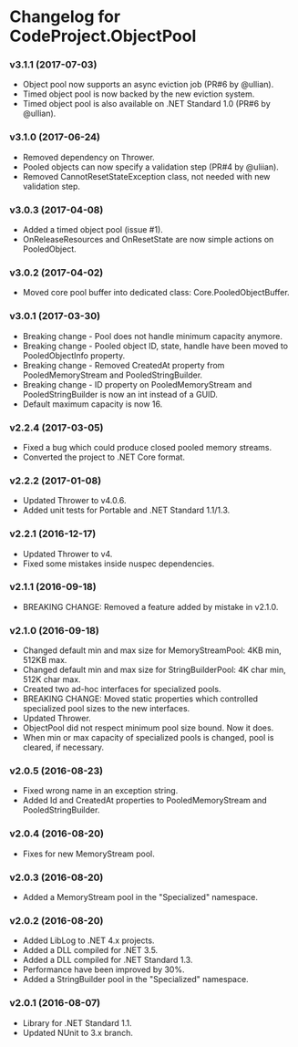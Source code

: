 # Changelog for CodeProject.ObjectPool #

### v3.1.1 (2017-07-03) ###

* Object pool now supports an async eviction job (PR#6 by @ullian).
* Timed object pool is now backed by the new eviction system.
* Timed object pool is also available on .NET Standard 1.0 (PR#6 by @ullian).

### v3.1.0 (2017-06-24) ###

* Removed dependency on Thrower.
* Pooled objects can now specify a validation step (PR#4 by @uliian).
* Removed CannotResetStateException class, not needed with new validation step.

### v3.0.3 (2017-04-08) ###

* Added a timed object pool (issue #1).
* OnReleaseResources and OnResetState are now simple actions on PooledObject.

### v3.0.2 (2017-04-02) ###

* Moved core pool buffer into dedicated class: Core.PooledObjectBuffer. 

### v3.0.1 (2017-03-30) ###

* Breaking change - Pool does not handle minimum capacity anymore.
* Breaking change - Pooled object ID, state, handle have been moved to PooledObjectInfo property.
* Breaking change - Removed CreatedAt property from PooledMemoryStream and PooledStringBuilder.
* Breaking change - ID property on PooledMemoryStream and PooledStringBuilder is now an int instead of a GUID.
* Default maximum capacity is now 16.

### v2.2.4 (2017-03-05) ###

* Fixed a bug which could produce closed pooled memory streams.
* Converted the project to .NET Core format.

### v2.2.2 (2017-01-08) ###

* Updated Thrower to v4.0.6.
* Added unit tests for Portable and .NET Standard 1.1/1.3.

### v2.2.1 (2016-12-17) ###

* Updated Thrower to v4.
* Fixed some mistakes inside nuspec dependencies.

### v2.1.1 (2016-09-18) ###

* BREAKING CHANGE: Removed a feature added by mistake in v2.1.0.

### v2.1.0 (2016-09-18) ###

* Changed default min and max size for MemoryStreamPool: 4KB min, 512KB max.
* Changed default min and max size for StringBuilderPool: 4K char min, 512K char max.
* Created two ad-hoc interfaces for specialized pools.
* BREAKING CHANGE: Moved static properties which controlled specialized pool sizes to the new interfaces.
* Updated Thrower.
* ObjectPool did not respect minimum pool size bound. Now it does.
* When min or max capacity of specialized pools is changed, pool is cleared, if necessary.

### v2.0.5 (2016-08-23) ###

* Fixed wrong name in an exception string.
* Added Id and CreatedAt properties to PooledMemoryStream and PooledStringBuilder.

### v2.0.4 (2016-08-20) ###

* Fixes for new MemoryStream pool.

### v2.0.3 (2016-08-20) ###

* Added a MemoryStream pool in the "Specialized" namespace.

### v2.0.2 (2016-08-20) ###

* Added LibLog to .NET 4.x projects.
* Added a DLL compiled for .NET 3.5.
* Added a DLL compiled for .NET Standard 1.3.
* Performance have been improved by 30%.
* Added a StringBuilder pool in the "Specialized" namespace.

### v2.0.1 (2016-08-07) ###

* Library for .NET Standard 1.1.
* Updated NUnit to 3.x branch.
